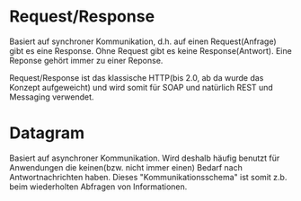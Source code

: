 # Request/Response

Basiert auf synchroner Kommunikation, d.h. auf einen Request(Anfrage) gibt es eine Response. Ohne Request gibt es keine Response(Antwort). Eine Reponse gehört immer zu einer Reponse.

Request/Response ist das klassische HTTP(bis 2.0, ab da wurde das Konzept aufgeweicht) und wird somit für SOAP und natürlich REST und Messaging verwendet.

# Datagram

Basiert auf asynchroner Kommunikation. Wird deshalb häufig benutzt für Anwendungen die keinen(bzw. nicht immer einen) Bedarf nach Antwortnachrichten haben.
Dieses "Kommunikationsschema" ist somit z.b. beim wiederholten Abfragen von Informationen.